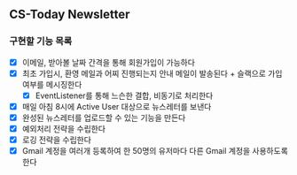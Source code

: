 ## CS-Today Newsletter

### 구현할 기능 목록
- [x] 이메일, 받아볼 날짜 간격을 통해 회원가입이 가능하다
- [x] 최초 가입시, 환영 메일과 어찌 진행되는지 안내 메일이 발송된다 + 슬랙으로 가입 여부를 메시징한다
    - [x] EventListener를 통해 느슨한 결합, 비동기로 처리한다
- [x] 매일 아침 8시에 Active User 대상으로 뉴스레터를 보낸다
- [x] 완성된 뉴스레터를 업로드할 수 있는 기능을 만든다
- [x] 예외처리 전략을 수립한다
- [x] 로깅 전략을 수립한다
- [x] Gmail 계정을 여러개 등록하여 한 50명의 유저마다 다른 Gmail 계정을 사용하도록 한다
